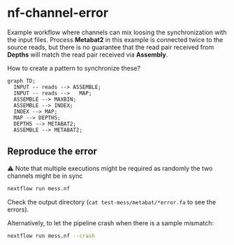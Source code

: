 # nf-channel-error

Example workflow where channels can mix loosing the synchronization with the input files.
Process **Metabat2** in this example is connected twice to the source reads, but there is no guarantee that the read pair received from **Depths** will match the read pair received via **Assembly**.

How to create a pattern to synchronize these?


```mermaid
graph TD;
  INPUT -- reads --> ASSEMBLE;
  INPUT -- reads -->   MAP;
  ASSEMBLE --> MAXBIN;
  ASSEMBLE --> INDEX;
  INDEX --> MAP;
  MAP --> DEPTHS;
  DEPTHS --> METABAT2;
  ASSEMBLE --> METABAT2;
```

## Reproduce the error

:warning: Note that multiple executions might be required as randomly the two channels might be in sync

```bash
nextflow run mess.nf
```

Check the output directory (`cat test-mess/metabat/*error.fa` to see the errors).


Alternatively, to let the pipeline crash when there is a sample mismatch:

```bash
nextflow run mess.nf --crash
```
